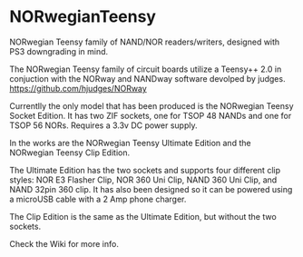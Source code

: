 # NORwegianTeensy
NORwegian Teensy family of NAND/NOR readers/writers, designed with PS3 downgrading in mind.

The NORwegian Teensy family of circuit boards utilize a Teensy++ 2.0 in conjuction with the NORway and NANDway software devolped by judges. https://github.com/hjudges/NORway

Currentlly the only model that has been produced is the NORwegian Teensy Socket Edition. It has two ZIF sockets, one for TSOP 48 NANDs and one for TSOP 56 NORs. Requires a 3.3v DC power supply.

In the works are the NORwegian Teensy Ultimate Edition and the NORwegian Teensy Clip Edition.

The Ultimate Edition has the two sockets and supports four different clip styles: NOR E3 Flasher Clip, NOR 360 Uni Clip, NAND 360 Uni Clip, and NAND 32pin 360 clip. It has also been designed so it can be powered using a microUSB cable with a 2 Amp phone charger.

The Clip Edition is the same as the Ultimate Edition, but without the two sockets.

Check the Wiki for more info.
